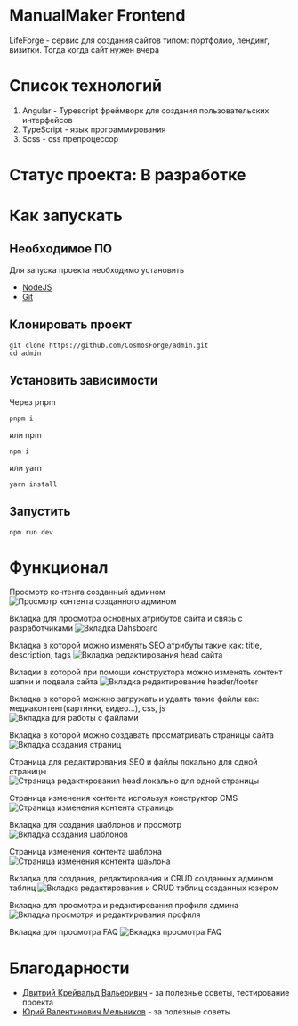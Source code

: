 # ManualMaker Frontend
LifeForge - сервис для создания сайтов типом: портфолио, лендинг, визитки. Тогда когда сайт нужен вчера 

# Список технологий
1. Angular - Typescript фреймворк для создания пользовательских интерфейсов
3. TypeScript - язык программирования
4. Scss - css препроцессор

# Статус проекта: В разработке

# Как запускать
## Необходимое ПО
Для запуска проекта необходимо установить 
- [NodeJS](https://nodejs.org/en/download)
- [Git](https://git-scm.com/downloads)

## Клонировать проект
```
git clone https://github.com/CosmosForge/admin.git
cd admin
```

## Установить зависимости
Через pnpm
```
pnpm i
```

или npm
```
npm i
```

или yarn
```
yarn install
```

## Запустить
```
npm run dev
```

# Функционал
Просмотр контента созданный админом
![Просмотр контента созданного админом](readMeImg/guest.png)

Вкладка для просмотра основных атрибутов сайта и связь с разработчиками
![Вкладка Dahsboard](readMeImg/dashboard.png)

Вкладка в которой можно изменять SEO атрибуты такие как: title, description, tags
![Вкладка редактирования head сайта](readMeImg/head.png)

Вкладки в которой при помощи конструктора можно изменять контент шапки и подвала сайта
![Вкладка редактирование header/footer](readMeImg/header_footer.png)

Вкладка в которой можжно загружать и удалть такие файлы как: медиаконтент(картинки, видео...), css, js
![Вкладка для работы с файлами](readMeImg/files.png)

Вкладка в которой можно создавать просматривать страницы сайта
![Вкладка создания страниц](readMeImg/pages.png)

Страница для редактирования SEO и файлы локально для одной страницы
![Страница редактирования head локально для одной страницы](readMeImg/page_settings.png)

Страница изменения контента используя конструктор CMS
![Страница изменения контента страницы](readMeImg/page_constructor.png)

Вкладка для создания шаблонов и просмотр
![Вкладка создания шаблонов](readMeImg/templates.png)

Страница изменения контента шаблона
![Страница изменения контента шаьлона](readMeImg/template_constructor.png)

Вкладка для создания, редактирования и CRUD созданных админом таблиц
![Вкладка редактирования и CRUD таблиц созданных юзером]( readMeImg/db.png)

Вкладка для просмотра и редактирования профиля админа
![Вкладка просмотря и редактирования профиля](readMeImg/user.png)

Вкладка для просмотра FAQ
![Вкладка просмотра FAQ](readMeImg/faq.png)

# Благодарности
- [Двитрий Крейвальд Вальеривич](https://github.com/DJDims) - за полезные советы, тестирование проекта
- [Юрий Валентинович Мельников](https://github.com/Dew25) - за полезные советы